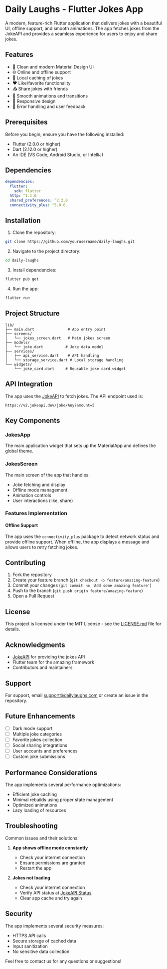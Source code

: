 # Daily Laughs - Flutter Jokes App

A modern, feature-rich Flutter application that delivers jokes with a beautiful UI, offline support, and smooth animations. The app fetches jokes from the JokeAPI and provides a seamless experience for users to enjoy and share jokes.


## Features

- 🎯 Clean and modern Material Design UI
- 🌐 Online and offline support
- 💾 Local caching of jokes
- ❤️ Like/favorite functionality
- 📤 Share jokes with friends
- 🎨 Smooth animations and transitions
- 📱 Responsive design
- 🌙 Error handling and user feedback

## Prerequisites

Before you begin, ensure you have the following installed:
- Flutter (2.0.0 or higher)
- Dart (2.12.0 or higher)
- An IDE (VS Code, Android Studio, or IntelliJ)

## Dependencies

```yaml
dependencies:
  flutter:
    sdk: flutter
  http: ^1.1.0
  shared_preferences: ^2.2.0
  connectivity_plus: ^5.0.0
```

## Installation

1. Clone the repository:
```bash
git clone https://github.com/yourusername/daily-laughs.git
```

2. Navigate to the project directory:
```bash
cd daily-laughs
```

3. Install dependencies:
```bash
flutter pub get
```

4. Run the app:
```bash
flutter run
```

## Project Structure

```
lib/
├── main.dart               # App entry point
├── screens/
│   └── jokes_screen.dart   # Main jokes screen
├── models/
│   └── joke.dart          # Joke data model
├── services/
│   ├── api_service.dart    # API handling
│   └── storage_service.dart # Local storage handling
└── widgets/
    └── joke_card.dart     # Reusable joke card widget
```

## API Integration

The app uses the [JokeAPI](https://v2.jokeapi.dev/) to fetch jokes. The API endpoint used is:
```
https://v2.jokeapi.dev/joke/Any?amount=5
```

## Key Components

### JokesApp
The main application widget that sets up the MaterialApp and defines the global theme.

### JokesScreen
The main screen of the app that handles:
- Joke fetching and display
- Offline mode management
- Animation controls
- User interactions (like, share)

### Features Implementation

#### Offline Support
The app uses the `connectivity_plus` package to detect network status and provide offline support. When offline, the app displays a message and allows users to retry fetching jokes.




## Contributing

1. Fork the repository
2. Create your feature branch (`git checkout -b feature/amazing-feature`)
3. Commit your changes (`git commit -m 'Add some amazing feature'`)
4. Push to the branch (`git push origin feature/amazing-feature`)
5. Open a Pull Request

## License

This project is licensed under the MIT License - see the [LICENSE.md](LICENSE.md) file for details.

## Acknowledgments

- [JokeAPI](https://v2.jokeapi.dev/) for providing the jokes API
- Flutter team for the amazing framework
- Contributors and maintainers

## Support

For support, email support@dailylaughs.com or create an issue in the repository.

## Future Enhancements

- [ ] Dark mode support
- [ ] Multiple joke categories
- [ ] Favorite jokes collection
- [ ] Social sharing integrations
- [ ] User accounts and preferences
- [ ] Custom joke submissions

## Performance Considerations

The app implements several performance optimizations:
- Efficient joke caching
- Minimal rebuilds using proper state management
- Optimized animations
- Lazy loading of resources

## Troubleshooting

Common issues and their solutions:

1. **App shows offline mode constantly**
    - Check your internet connection
    - Ensure permissions are granted
    - Restart the app

2. **Jokes not loading**
    - Check your internet connection
    - Verify API status at [JokeAPI Status](https://v2.jokeapi.dev/status)
    - Clear app cache and try again

## Security

The app implements several security measures:
- HTTPS API calls
- Secure storage of cached data
- Input sanitization
- No sensitive data collection

Feel free to contact us for any questions or suggestions!